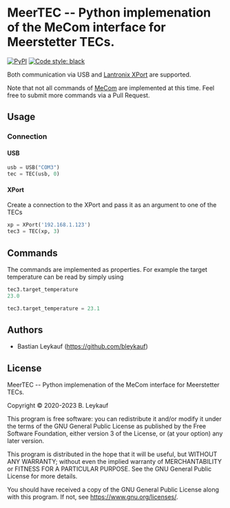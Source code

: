 # MeerTEC -- Python implemenation of the MeCom interface for Meerstetter TECs.

<!---
[![Conda](https://img.shields.io/conda/v/conda-forge/meer_tec?color=blue&label=conda-forge)](https://anaconda.org/conda-forge/meer_tec)
[![Build Status](https://travis-ci.com/bleykauf/meer_tec.svg?branch=main)](https://travis-ci.com/bleykauf/meer_tec)
[![Documentation Status](https://readthedocs.org/projects/meer_tec/badge/?version=latest)](https://meer_tec.readthedocs.io/en/latest/?badge=latest)
[![Coverage Status](https://coveralls.io/repos/github/bleykauf/meer_tec/badge.svg?branch=main)](https://coveralls.io/github/bleykauf/meer_tec?branch=main)
-->
[![PyPI](https://img.shields.io/pypi/v/meer_tec?color=blue)](https://pypi.org/project/meer_tec/)
[![Code style: black](https://img.shields.io/badge/code%20style-black-000000.svg)](https://github.com/psf/black)

Both communication via USB and [Lantronix XPort](https://www.lantronix.com/products/xport/) are supported.

Note that not all commands of [MeCom](https://www.meerstetter.ch/customer-center/compendium/64-tec-controller-remote-control) are implemented at this time. Feel free to submit more commands via a Pull Request.

## Usage

### Connection
#### USB

```python
usb = USB("COM3")
tec = TEC(usb, 0)
```

#### XPort
Create a connection to the XPort and pass it as an argument to one of the TECs

```python
xp = XPort('192.168.1.123')
tec3 = TEC(xp, 3)
```

## Commands

The commands are implemented as properties. For example the target temperature
can be read by simply using

```python
tec3.target_temperature
23.0

tec3.target_temperature = 23.1
```

## Authors

-   Bastian Leykauf (<https://github.com/bleykauf>)

## License

MeerTEC -- Python implemenation of the MeCom interface for Meerstetter TECs.

Copyright © 2020-2023 B. Leykauf

This program is free software: you can redistribute it and/or modify it under the terms of the GNU General Public License as published by the Free Software Foundation, either version 3 of the License, or (at your option) any later version.

This program is distributed in the hope that it will be useful, but WITHOUT ANY WARRANTY; without even the implied warranty of MERCHANTABILITY or FITNESS FOR A PARTICULAR PURPOSE. See the GNU General Public License for more details.

You should have received a copy of the GNU General Public License along with this program. If not, see <https://www.gnu.org/licenses/>.
